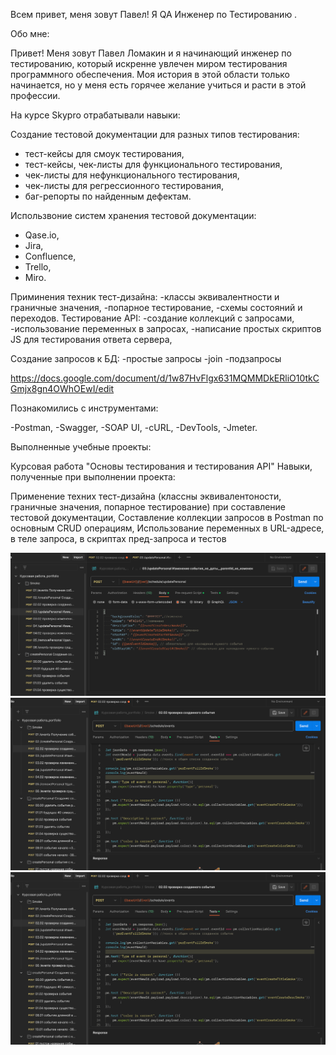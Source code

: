 Всем привет, меня зовут Павел!
Я QA Инженер по Тестированию .

Обо мне:

Привет! Меня зовут Павел Ломакин и я начинающий инженер по тестированию, который искренне увлечен миром тестирования программного обеспечения. Моя история в этой области только начинается, но у меня есть горячее желание учиться и расти в этой профессии.

На курсе Skypro отрабатывали навыки:

Создание тестовой документации для разных типов тестирования:
- тест-кейсы для смоук тестирования,
- тест-кейсы, чек-листы для функционального тестирования,
- чек-листы для нефункционального тестирования,
- чек-листы для регрессионного тестирования,
- баг-репорты по найденным дефектам.

Использвоние систем хранения тестовой документации:
- Qase.io,
- Jira,
- Confluence,
- Trello,
- Miro.

Приминения техник тест-дизайна:
 -классы эквивалентности и граничные значения,
 -попарное тестирование,
 -схемы состояний и переходов.
Тестирование API:
-создание коллекций с запросами,
-использование переменных в запросах,
-написание простых скриптов JS для тестирования ответа сервера,
 
Создание запросов к БД:
-простые запросы
-join
-подзапросы

https://docs.google.com/document/d/1w87HvFlgx631MQMMDkERliO10tkCGmjx8gn4OWhOEwI/edit

Познакомились с инструментами:

-Postman,
-Swagger,
-SOAP UI,
-cURL,
-DevTools,
-Jmeter.

Выполненные учебные проекты:

Курсовая работа "Основы тестирования и тестирования API"
Навыки, полученные при выполнении проекта:


Применение техних тест-дизайна (классны эквивалентоности, граничные значения, попарное тестирование) при составление тестовой документации,
Составление коллекции запросов в Postman по основным CRUD операциям,
Использование переменных в URL-адресе, в теле запроса, в скриптах пред-запроса и тестов

![изображение](https://github.com/Pavel19871/Portfolio/blob/main/body_script.png)
![изображение](https://github.com/Pavel19871/Portfolio/blob/main/test_script.png)
![изображение](https://github.com/Pavel19871/Portfolio/blob/main/test_script.png)


